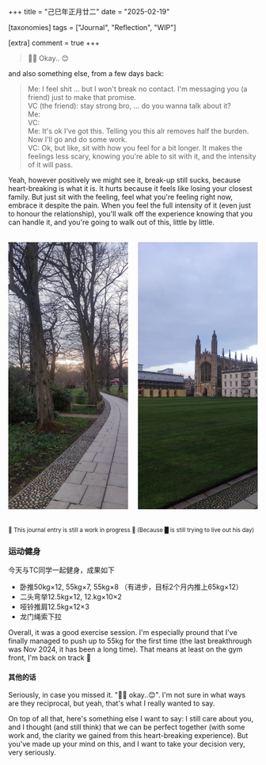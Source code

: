 +++
title = "己巳年正月廿二"
date = "2025-02-19"

[taxonomies]
tags = ["Journal", "Reflection", "WIP"]

[extra]
comment = true
+++

> 🤷‍♂️ Okay.. 😊

and also something else, from a few days back:

> Me: I feel shit ... but I won't break no contact. I'm messaging you (a friend) just to make that promise.  
> VC (the friend): stay strong bro, ... do you wanna talk about it?  
> Me: <talk about why I feel shit at that moment>  
> VC: <replied and told me how she relates to that from her break up>  
> Me: It's ok I've got this. Telling you this alr removes half the burden. Now I'll go and do some work.  
> VC: Ok, but like, sit with how you feel for a bit longer. It makes the feelings less scary, knowing you're able to sit with it, and the intensity of it will pass.

Yeah, however positively we might see it, break-up still sucks, because
heart-breaking is what it is. It hurts because it feels like losing your
closest family. But just sit with the feeling, feel what you're feeling right
now, embrace it despite the pain. When you feel the full intensity of it (even
just to honour the relationship), you'll walk off the experience knowing that
you can handle it, and you're going to walk out of this, little by little.

<div class="grid-container">
  <img src="/img/king_sun.jpg" alt="Sunset through the gaps of trees in King's college">
  <img src="/img/king_chapel.jpg" alt="King's Chapel viewed from inside the college">
</div>

<style>
.grid-container {
  display: grid;
  grid-template-columns: repeat(2, 1fr); /* 两列等宽 */
  gap: 20px;
  margin: 2rem 0;
}

.grid-container img {
  width: 100%;
  height: auto;
  object-fit: cover;
}

/* 移动端响应式 */
@media (max-width: 768px) {
  .grid-container {
    grid-template-columns: 1fr;
  }
}
</style>

<small>🚧 This journal entry is still a work in progress 🚧 (Because █ is still trying to live out his day)</small>

### 运动健身

今天与TC同学一起健身，成果如下
- 卧推50kg×12, 55kg×7, 55kg×8 （有进步，目标2个月内推上65kg×12）
- 二头弯举12.5kg×12, 12.kg×10×2
- 哑铃推肩12.5kg×12×3
- 龙门绳索下拉

Overall, it was a good exercise session. I'm especially pround that
I've finally managed to push up to 55kg for the first time (the last
breakthrough was Nov 2024, it has been a long time). That means at
least on the gym front, I'm back on track 💪

#### 其他的话
<!---->
Seriously, in case you missed it. "🤷‍♂️ okay..😊". I'm not sure in what
ways are they reciprocal, but yeah, that's what I really wanted to say.

<!-- I had the thought of locking up this journal for at least the duration of the -->
<!-- radio blackout (or to lock up each post for at least a couple of weeks before -->
<!-- release), I really do. Much as I really, really enjoy the attention I've -->
<!-- received, I'm also concerned about this journal's implications. -->
<!---->
<!-- For me, urges to break no-contact or even just  -->
<!---->
<!-- If you happen to be in a break-up and are feeling it hard, like in the quote -->
<!-- of the day, go and talk to someone you trust, or someone you think can relate -->
<!-- to your experience. It'll feel better that way than to try to deal with it -->
<!-- by ourselves. -->
<!---->
<!-- I hope this isn't breaking no contact. I really hope I'm just not thinking -->
<!-- straight and projecting my own insecurities on the tiny, tiny amount of -->
<!-- information from you seeping through the radio blackout wall we've built -->
<!-- ourselves. And much as I'm still  -->

On top of all that, here's something else I want to say: I still care about you,
and I thought (and still think) that we can be perfect together (with some work
and, the clarity we gained from this heart-breaking experience). But you've
made up your mind on this, and I want to take your decision very, very seriously.
